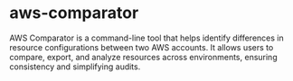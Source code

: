 # aws-comparator
AWS Comparator is a command-line tool that helps identify differences in resource configurations between two AWS accounts. It allows users to compare, export, and analyze resources across environments, ensuring consistency and simplifying audits.
